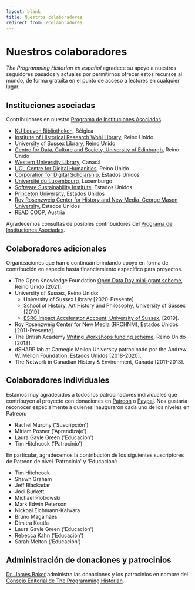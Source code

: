 ```yaml
---
layout: blank
title: Nuestros colaboradores
redirect_from: /colaboradores
---
```


# Nuestros colaboradores

*The Programming Historian en español* agradece su apoyo a nuestros seguidores pasados y actuales por permitirnos ofrecer estos recursos al mundo, de forma gratuita en el punto de acceso a lectores en cualquier lugar.


## Instituciones asociadas

Contribuidores en nuestro [Programa de Instituciones Asociadas](pia).

- [KU Leuven Bibliotheken](https://bib.kuleuven.be/), Bélgica
- [Institute of Historical Research Wohl Library](https://www.history.ac.uk/library), Reino Unido
- [University of Sussex Library](https://www.sussex.ac.uk/library/), Reino Unido
- [Centre for Data, Culture and Society, University of Edinburgh](https://www.cdcs.ed.ac.uk/), Reino Unido
- [Western University Library](https://www.lib.uwo.ca/), Canadá
- [UCL Centre for Digital Humanities](https://www.ucl.ac.uk/digital-humanities/), Reino Unido
- [Corporation for Digital Scholarship](https://digitalscholar.org/), Estados Unidos
- [Université du Luxembourg](https://www.c2dh.uni.lu/), Luxemburgo
- [Software Sustainability Institute](https://www.software.ac.uk/), Estados Unidos
- [Princeton University](https://www.princeton.edu/), Estados Unidos
- [Roy Rosenzweig Center for History and New Media, George Mason University](https://rrchnm.org/), Estados Unidos
- [READ COOP](https://readcoop.eu/), Austria

Agradecemos consultas de posibles contribuidores del [Programa de Instituciones Asociadas](pia).

## Colaboradores adicionales

Organizaciones que han o continúan brindando apoyo en forma de contribución en especie hasta financiamiento específico para proyectos.

- The Open Knowledge Foundation [Open Data Day mini-grant scheme](https://blog.okfn.org/2021/02/12/meet-the-organisations-receiving-open-data-day-2021-mini-grants/), Reino Unido [2021].
- University of Sussex, Reino Unido:
    - University of Sussex Library [2020-Presente]
    - School of History, Art History and Philosophy, University of Sussex [2019]
    - [ESRC Impact Accelerator Account, University of Sussex](http://www.sussex.ac.uk/staff/research/rqi/rqi_information_and_support/rqi_impact_funding/if-esrciaa/), [2019].
- Roy Rosenzweig Center for New Media (RRCHNM), Estados Unidos [2011-Presente]. 
- The British Academy [Writing Workshops funding scheme](https://www.thebritishacademy.ac.uk/projects/writing-workshops-2018-digital-humanities/), Reino Unido [2018].
- dSHARP lab at Carnegie Mellon University patrocinado por the Andrew W. Mellon Foundation, Estados Unidos [2018-2020].
- The Network in Canadian History & Environment, Canadá [2011-2013].

## Colaboradores individuales

Estamos muy agradecidos a todos los patrocinadores individuales que contribuyen al proyecto con donaciones en [Patreon](https://www.patreon.com/theprogramminghistorian) o [Paypal](https://www.paypal.com/cgi-bin/webscr?cmd=_s-xclick&hosted_button_id=7BGHUZRVS4LYL&source=url). Nos gustaría reconocer especialmente a quienes inauguraron cada uno de los niveles en Patreon:

- Rachel Murphy ('Suscripción')
- Miriam Posner ('Aprendizaje')
- Laura Gayle Green ('Educación')
- Tim Hitchcock ('Patrocinio')

En particular, agradecemos la contribución de los siguientes suscriptores de Patreon de nivel 'Patrocinio' y 'Educación':

- Tim Hitchcock
- Shawn Graham
- Jeff Blackadar
- Jodi Burkett
- Michael Piotrowski
- Mark Edwin Peterson
- Nickoal Eichmann-Kalwara
- Bruno Magalhães
- Dimitra Koutla
- Laura Gayle Green ('Educación')
- Rebecca Kahn ('Educación')
- Sarah Melton ('Educación')

## Administración de donaciones y patrocinios

[Dr. James Baker](https://github.com/drjwbaker) administra las donaciones y los patrocinios en nombre del [Consejo Editorial de The Programming Historian](/es/equipo-de-proyecto).
